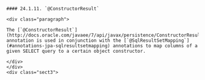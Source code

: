     #### 24.1.11. `@ConstructorResult`

    <div class="paragraph">

    The [`@ConstructorResult`](http://docs.oracle.com/javaee/7/api/javax/persistence/ConstructorResult.html) annotation is used in conjunction with the [`@SqlResultSetMapping`](#annotations-jpa-sqlresultsetmapping) annotations to map columns of a given SELECT query to a certain object constructor.

    </div>
    </div>
    <div class="sect3">
